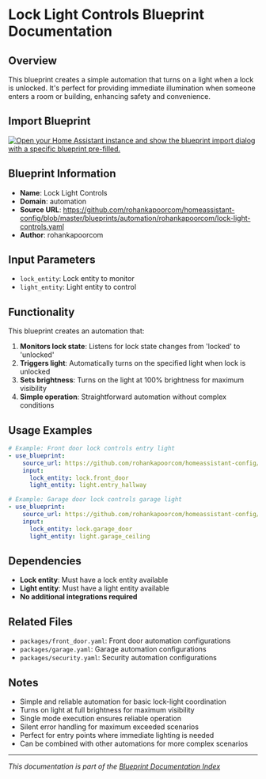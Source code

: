 # Lock Light Controls Blueprint Documentation

## Overview
This blueprint creates a simple automation that turns on a light when a lock is unlocked. It's perfect for providing immediate illumination when someone enters a room or building, enhancing safety and convenience.

## Import Blueprint

[![Open your Home Assistant instance and show the blueprint import dialog with a specific blueprint pre-filled.](https://my.home-assistant.io/badges/blueprint_import.svg)](https://my.home-assistant.io/redirect/blueprint_import/?blueprint_url=https%3A//github.com/rohankapoorcom/homeassistant-config/blob/master/blueprints/automation/rohankapoorcom/lock-light-controls.yaml)

## Blueprint Information
- **Name**: Lock Light Controls
- **Domain**: automation
- **Source URL**: https://github.com/rohankapoorcom/homeassistant-config/blob/master/blueprints/automation/rohankapoorcom/lock-light-controls.yaml
- **Author**: rohankapoorcom

## Input Parameters
- `lock_entity`: Lock entity to monitor
- `light_entity`: Light entity to control

## Functionality
This blueprint creates an automation that:

1. **Monitors lock state**: Listens for lock state changes from 'locked' to 'unlocked'
2. **Triggers light**: Automatically turns on the specified light when lock is unlocked
3. **Sets brightness**: Turns on the light at 100% brightness for maximum visibility
4. **Simple operation**: Straightforward automation without complex conditions

## Usage Examples
```yaml
# Example: Front door lock controls entry light
- use_blueprint:
    source_url: https://github.com/rohankapoorcom/homeassistant-config/blob/master/blueprints/automation/rohankapoorcom/lock-light-controls.yaml
    input:
      lock_entity: lock.front_door
      light_entity: light.entry_hallway

# Example: Garage door lock controls garage light
- use_blueprint:
    source_url: https://github.com/rohankapoorcom/homeassistant-config/blob/master/blueprints/automation/rohankapoorcom/lock-light-controls.yaml
    input:
      lock_entity: lock.garage_door
      light_entity: light.garage_ceiling
```

## Dependencies
- **Lock entity**: Must have a lock entity available
- **Light entity**: Must have a light entity available
- **No additional integrations required**

## Related Files
- `packages/front_door.yaml`: Front door automation configurations
- `packages/garage.yaml`: Garage automation configurations
- `packages/security.yaml`: Security automation configurations

## Notes
- Simple and reliable automation for basic lock-light coordination
- Turns on light at full brightness for maximum visibility
- Single mode execution ensures reliable operation
- Silent error handling for maximum exceeded scenarios
- Perfect for entry points where immediate lighting is needed
- Can be combined with other automations for more complex scenarios

---

*This documentation is part of the [Blueprint Documentation Index](../../../README.md)*
